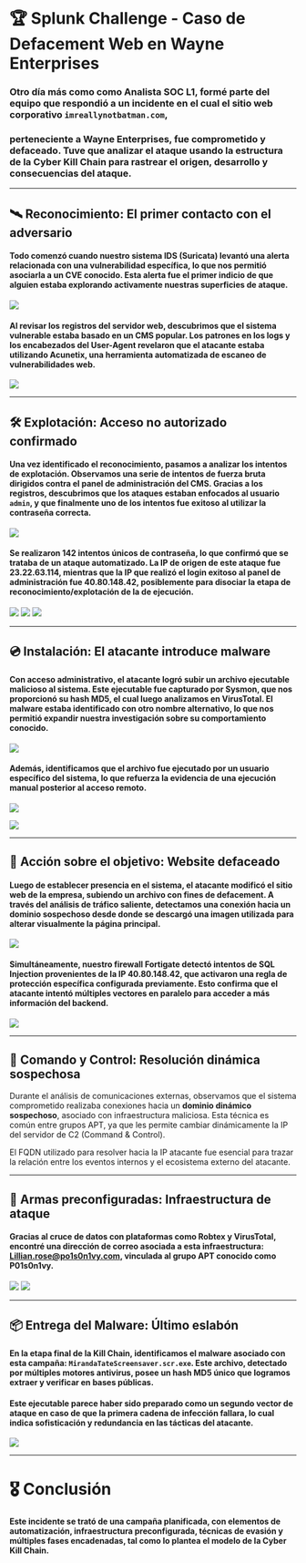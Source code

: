 # 🏆 Splunk Challenge - Caso de Defacement Web en Wayne Enterprises

### Otro día más como como Analista SOC L1, formé parte del equipo que respondió a un incidente en el cual el sitio web corporativo `imreallynotbatman.com`,
### perteneciente a **Wayne Enterprises**, fue comprometido y **defaceado**. Tuve que analizar el ataque usando la estructura de la Cyber Kill Chain para rastrear el origen, desarrollo y consecuencias del ataque.

---

## 🛰️ Reconocimiento: El primer contacto con el adversario

#### Todo comenzó cuando nuestro sistema IDS (Suricata) levantó una alerta relacionada con una vulnerabilidad específica, lo que nos permitió asociarla a un **CVE conocido**. Esta alerta fue el primer indicio de que alguien estaba explorando activamente nuestras superficies de ataque.
![](https://github.com/JoshKxng/SOC-Analyst-TryHackMe/blob/main/imagenes/Splunk%20Challenge/TASK%204/01.png)
#### Al revisar los registros del servidor web, descubrimos que el sistema vulnerable estaba basado en un **CMS popular**. Los patrones en los logs y los encabezados del User-Agent revelaron que el atacante estaba utilizando **Acunetix**, una herramienta automatizada de escaneo de vulnerabilidades web.
![](https://github.com/JoshKxng/SOC-Analyst-TryHackMe/blob/main/imagenes/Splunk%20Challenge/TASK%204/03.png)

---

## 🛠️ Explotación: Acceso no autorizado confirmado

#### Una vez identificado el reconocimiento, pasamos a analizar los intentos de explotación. Observamos una serie de **intentos de fuerza bruta** dirigidos contra el panel de administración del CMS. Gracias a los registros, descubrimos que los ataques estaban enfocados al usuario `admin`, y que finalmente uno de los intentos fue exitoso al utilizar la contraseña correcta.
![](https://raw.githubusercontent.com/JoshKxng/SOC-Analyst-TryHackMe/refs/heads/main/imagenes/Splunk%20Challenge/TASK%205/02.png)
#### Se realizaron **142 intentos únicos de contraseña**, lo que confirmó que se trataba de un ataque automatizado. La IP de origen de este ataque fue **23.22.63.114**, mientras que la IP que realizó el login exitoso al panel de administración fue **40.80.148.42**, posiblemente para disociar la etapa de reconocimiento/explotación de la de ejecución.
![](https://github.com/JoshKxng/SOC-Analyst-TryHackMe/blob/main/imagenes/Splunk%20Challenge/TASK%205/03.png)
![](https://github.com/JoshKxng/SOC-Analyst-TryHackMe/blob/main/imagenes/Splunk%20Challenge/TASK%205/04.png)
![](https://raw.githubusercontent.com/JoshKxng/SOC-Analyst-TryHackMe/refs/heads/main/imagenes/Splunk%20Challenge/TASK%205/05.png)

---

## 💿 Instalación: El atacante introduce malware

#### Con acceso administrativo, el atacante logró subir un archivo ejecutable malicioso al sistema. Este ejecutable fue capturado por Sysmon, que nos proporcionó su **hash MD5**, el cual luego analizamos en VirusTotal. El malware estaba identificado con otro nombre alternativo, lo que nos permitió expandir nuestra investigación sobre su comportamiento conocido.
![](https://raw.githubusercontent.com/JoshKxng/SOC-Analyst-TryHackMe/refs/heads/main/imagenes/Splunk%20Challenge/TASK%206/01.png)

#### Además, identificamos que el archivo fue ejecutado por un usuario específico del sistema, lo que refuerza la evidencia de una **ejecución manual posterior al acceso remoto**.
![](https://github.com/JoshKxng/SOC-Analyst-TryHackMe/blob/main/imagenes/Splunk%20Challenge/TASK%206/02.png)

![](https://github.com/JoshKxng/SOC-Analyst-TryHackMe/blob/main/imagenes/Splunk%20Challenge/TASK%206/03.png)

---

## 🎯 Acción sobre el objetivo: Website defaceado

#### Luego de establecer presencia en el sistema, el atacante modificó el sitio web de la empresa, subiendo un archivo con fines de **defacement**. A través del análisis de tráfico saliente, detectamos una conexión hacia un dominio sospechoso desde donde se descargó una imagen utilizada para alterar visualmente la página principal.
![](https://github.com/JoshKxng/SOC-Analyst-TryHackMe/blob/main/imagenes/Splunk%20Challenge/TASK%207/01.png)
#### Simultáneamente, nuestro firewall Fortigate detectó intentos de **SQL Injection** provenientes de la IP **40.80.148.42**, que activaron una regla de protección específica configurada previamente. Esto confirma que el atacante intentó múltiples vectores en paralelo para acceder a más información del backend.
![](https://raw.githubusercontent.com/JoshKxng/SOC-Analyst-TryHackMe/refs/heads/main/imagenes/Splunk%20Challenge/TASK%207/02.png)

-----

## 💬 Comando y Control: Resolución dinámica sospechosa

Durante el análisis de comunicaciones externas, observamos que el sistema comprometido realizaba conexiones hacia un **dominio dinámico sospechoso**, asociado con infraestructura maliciosa. Esta técnica es común entre grupos APT, ya que les permite cambiar dinámicamente la IP del servidor de C2 (Command & Control).

El FQDN utilizado para resolver hacia la IP atacante fue esencial para trazar la relación entre los eventos internos y el ecosistema externo del atacante.

---

## 🔧 Armas preconfiguradas: Infraestructura de ataque

#### Gracias al cruce de datos con plataformas como Robtex y VirusTotal, encontré una dirección de correo asociada a esta infraestructura: **Lillian.rose@po1s0n1vy.com**, vinculada al grupo APT conocido como **P01s0n1vy**.
![](https://github.com/JoshKxng/SOC-Analyst-TryHackMe/blob/main/imagenes/Splunk%20Challenge/TASK%209/02.png)
![](https://github.com/JoshKxng/SOC-Analyst-TryHackMe/blob/main/imagenes/Splunk%20Challenge/TASK%208/01.png)

---

## 📦 Entrega del Malware: Último eslabón

#### En la etapa final de la Kill Chain, identificamos el malware asociado con esta campaña: **`MirandaTateScreensaver.scr.exe`**. Este archivo, detectado por múltiples motores antivirus, posee un **hash MD5 único** que logramos extraer y verificar en bases públicas.
#### Este ejecutable parece haber sido preparado como un segundo vector de ataque en caso de que la primera cadena de infección fallara, lo cual indica **sofisticación y redundancia** en las tácticas del atacante.
![](https://github.com/JoshKxng/SOC-Analyst-TryHackMe/blob/main/imagenes/Splunk%20Challenge/TASK%209/01.png)

---

# 🎖️ Conclusión
#### Este incidente se trató de una **campaña planificada**, con elementos de automatización, infraestructura preconfigurada, técnicas de evasión y múltiples fases encadenadas, tal como lo plantea el modelo de la **Cyber Kill Chain**.


